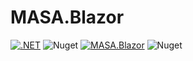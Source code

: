 # MASA.Blazor



[![.NET](https://github.com/BlazorComponent/MASA.Blazor/actions/workflows/main.yml/badge.svg)](https://github.com/BlazorComponent/MASA.Blazor/actions/workflows/main.yml)
![Nuget](https://img.shields.io/nuget/dt/BlazorComponent)
[![MASA.Blazor](https://img.shields.io/badge/License-MIT-blue?style=flat-square)](https://github.com/BlazorComponent/MASA.Blazor/blob/develop/LICENSE)
![Nuget](https://img.shields.io/nuget/v/BlazorComponent)

